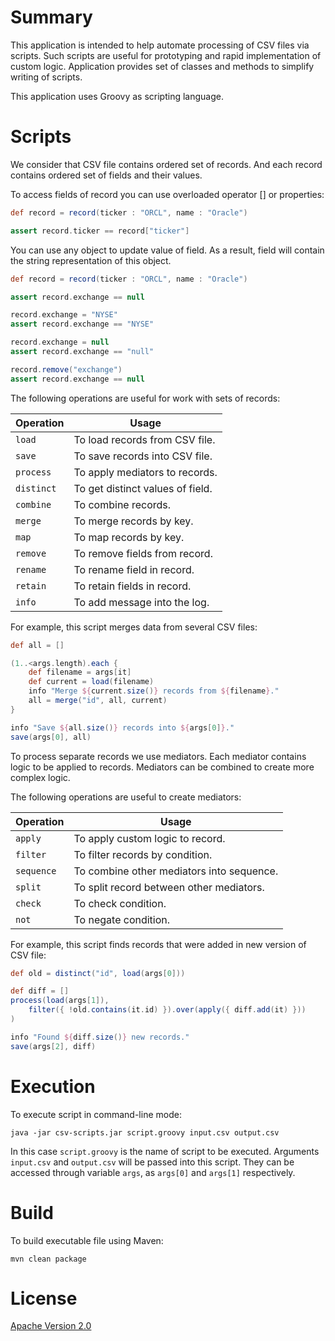 # Summary

This application is intended to help automate processing of CSV files via scripts.
Such scripts are useful for prototyping and rapid implementation of custom logic.
Application provides set of classes and methods to simplify writing of scripts.

This application uses Groovy as scripting language.

# Scripts

We consider that CSV file contains ordered set of records.
And each record contains ordered set of fields and their values.

To access fields of record you can use overloaded operator [] or properties:

```groovy
def record = record(ticker : "ORCL", name : "Oracle")

assert record.ticker == record["ticker"]
```

You can use any object to update value of field.
As a result, field will contain the string representation of this object.

```groovy
def record = record(ticker : "ORCL", name : "Oracle")

assert record.exchange == null

record.exchange = "NYSE"
assert record.exchange == "NYSE"

record.exchange = null
assert record.exchange == "null"

record.remove("exchange")
assert record.exchange == null
```

The following operations are useful for work with sets of records:

Operation   | Usage
------------|---------------------------------
`load`      | To load records from CSV file.
`save`      | To save records into CSV file.
`process`   | To apply mediators to records.
`distinct`  | To get distinct values of field.
`combine`   | To combine records.
`merge`     | To merge records by key.
`map`       | To map records by key.
`remove`    | To remove fields from record.
`rename`    | To rename field in record.
`retain`    | To retain fields in record.
`info`      | To add message into the log.

For example, this script merges data from several CSV files:

```groovy
def all = []

(1..<args.length).each {
    def filename = args[it]
    def current = load(filename)
    info "Merge ${current.size()} records from ${filename}."
    all = merge("id", all, current)
}

info "Save ${all.size()} records into ${args[0]}."
save(args[0], all)
```

To process separate records we use mediators.
Each mediator contains logic to be applied to records.
Mediators can be combined to create more complex logic.

The following operations are useful to create mediators:

Operation   | Usage
------------|------------------------------------------
`apply`     | To apply custom logic to record.
`filter`    | To filter records by condition.
`sequence`  | To combine other mediators into sequence.
`split`     | To split record between other mediators.
`check`     | To check condition.
`not`       | To negate condition.

For example, this script finds records that were added in new version of CSV file:

```groovy
def old = distinct("id", load(args[0]))

def diff = []
process(load(args[1]),
    filter({ !old.contains(it.id) }).over(apply({ diff.add(it) }))
)

info "Found ${diff.size()} new records."
save(args[2], diff)
```

# Execution

To execute script in command-line mode:

```
java -jar csv-scripts.jar script.groovy input.csv output.csv
```

In this case `script.groovy` is the name of script to be executed.
Arguments `input.csv` and `output.csv` will be passed into this script.
They can be accessed through variable `args`, as `args[0]` and `args[1]` respectively.

# Build

To build executable file using Maven:

```
mvn clean package
```

# License

[Apache Version 2.0](http://www.apache.org/licenses/LICENSE-2.0.html)
